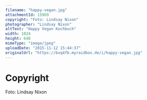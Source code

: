 ```yaml
---
filename: "happy-vegan.jpg"
attachmentId: 15969
copyright: "Foto: Lindsay Nixon"
photographer: "Lindsay Nixon"
altText: "Happy Vegan Kochbuch"
width: 1024
height: 640
mimeType: "image/jpeg"
uploadDate: "2015-11-12 15:44:37"
originalUrl: "https://bxq4fb.myraidbox.de/i/happy-vegan.jpg"
---
```


# Copyright

Foto: Lindsay Nixon
